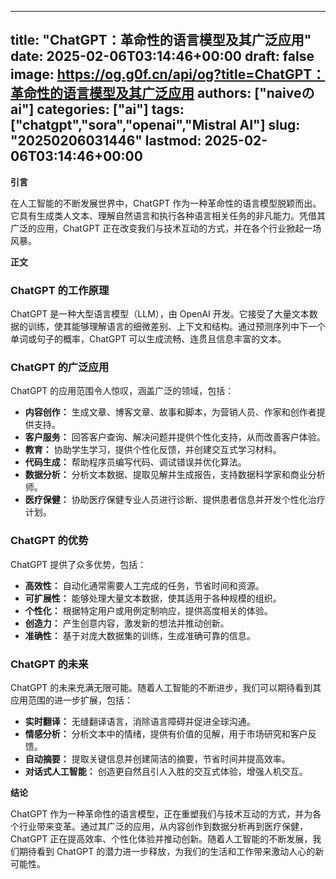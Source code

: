 
---
title: "ChatGPT：革命性的语言模型及其广泛应用"
date: 2025-02-06T03:14:46+00:00
draft: false
image: https://og.g0f.cn/api/og?title=ChatGPT：革命性的语言模型及其广泛应用
authors: ["naiveのai"]
categories: ["ai"]
tags: ["chatgpt","sora","openai","Mistral AI"]
slug: "20250206031446"
lastmod: 2025-02-06T03:14:46+00:00
---
**引言**

在人工智能的不断发展世界中，ChatGPT 作为一种革命性的语言模型脱颖而出。它具有生成类人文本、理解自然语言和执行各种语言相关任务的非凡能力。凭借其广泛的应用，ChatGPT 正在改变我们与技术互动的方式，并在各个行业掀起一场风暴。

**正文**

### ChatGPT 的工作原理

ChatGPT 是一种大型语言模型（LLM），由 OpenAI 开发。它接受了大量文本数据的训练，使其能够理解语言的细微差别、上下文和结构。通过预测序列中下一个单词或句子的概率，ChatGPT 可以生成流畅、连贯且信息丰富的文本。

### ChatGPT 的广泛应用

ChatGPT 的应用范围令人惊叹，涵盖广泛的领域，包括：

- **内容创作：** 生成文章、博客文章、故事和脚本，为营销人员、作家和创作者提供支持。
- **客户服务：** 回答客户查询、解决问题并提供个性化支持，从而改善客户体验。
- **教育：** 协助学生学习，提供个性化反馈，并创建交互式学习材料。
- **代码生成：** 帮助程序员编写代码、调试错误并优化算法。
- **数据分析：** 分析文本数据、提取见解并生成报告，支持数据科学家和商业分析师。
- **医疗保健：** 协助医疗保健专业人员进行诊断、提供患者信息并开发个性化治疗计划。

### ChatGPT 的优势

ChatGPT 提供了众多优势，包括：

- **高效性：** 自动化通常需要人工完成的任务，节省时间和资源。
- **可扩展性：** 能够处理大量文本数据，使其适用于各种规模的组织。
- **个性化：** 根据特定用户或用例定制响应，提供高度相关的体验。
- **创造力：** 产生创意内容，激发新的想法并推动创新。
- **准确性：** 基于对庞大数据集的训练，生成准确可靠的信息。

### ChatGPT 的未来

ChatGPT 的未来充满无限可能。随着人工智能的不断进步，我们可以期待看到其应用范围的进一步扩展，包括：

- **实时翻译：** 无缝翻译语言，消除语言障碍并促进全球沟通。
- **情感分析：** 分析文本中的情绪，提供有价值的见解，用于市场研究和客户反馈。
- **自动摘要：** 提取关键信息并创建简洁的摘要，节省时间并提高效率。
- **对话式人工智能：** 创造更自然且引人入胜的交互式体验，增强人机交互。

**结论**

ChatGPT 作为一种革命性的语言模型，正在重塑我们与技术互动的方式，并为各个行业带来变革。通过其广泛的应用，从内容创作到数据分析再到医疗保健，ChatGPT 正在提高效率、个性化体验并推动创新。随着人工智能的不断发展，我们期待看到 ChatGPT 的潜力进一步释放，为我们的生活和工作带来激动人心的新可能性。